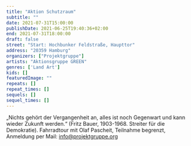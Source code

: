 ```yaml
---
title: "Aktion Schutzraum"
subtitle: ""
date: 2021-07-31T15:00:00
publishDate: 2021-06-25T19:40:36+02:00
end: 2021-07-31T18:00:00
draft: false
street: "Start: Hochbunker Feldstraße, Haupttor"
address: "20359 Hamburg"
organizers: ["Projektgruppe"]
artists: "Aktionsgruppe GREEN"
genres: ['Land Art']
kids: []
featuredImage: ""
repeats: []
repeat_times: []
sequels: []
sequel_times: []
---
```


„Nichts gehört der Vergangenheit an, alles ist noch Gegenwart und kann wieder Zukunft werden.“ (Fritz Bauer, 1903-1968. Streiter für die Demokratie). Fahrradtour mit Olaf Pascheit, Teilnahme begrenzt, Anmeldung per Mail: info@projektgruppe.org